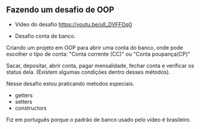 ## Fazendo um desafio de OOP

- Vídeo do desafio
  https://youtu.be/ull_DVFFOq0

* Desafio conta de banco.

Criando um projeto em OOP para abrir uma conta do banco, 
onde pode escolher o tipo de conta: "Conta corrente (CC)" ou "Conta poupança(CP)"

Sacar, depositar, abrir conta, pagar mensalidade, fechar conta
e verificar os status dela.
(Existem algumas condições dentro desses métodos).

Nesse desafio estou praticando metodos especiais.

* getters
* setters
* constructors

Fiz em português porque o padrão de banco usado pelo vídeo é brasileiro.






